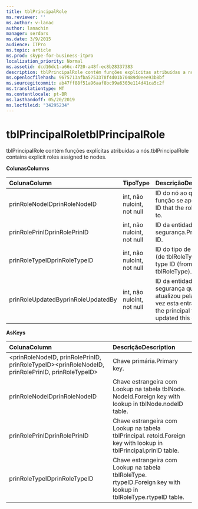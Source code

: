 ```yaml
---
title: tblPrincipalRole
ms.reviewer: ''
ms.author: v-lanac
author: lanachin
manager: serdars
ms.date: 3/9/2015
audience: ITPro
ms.topic: article
ms.prod: skype-for-business-itpro
localization_priority: Normal
ms.assetid: dcd16dc1-a66c-4720-a48f-ec8b28337383
description: tblPrincipalRole contém funções explícitas atribuídas a nós.
ms.openlocfilehash: 9675713afba5753378f4d01b70489d0eee93b8bf
ms.sourcegitcommit: ab47ff88f51a96aaf8bc99a6303e114d41ca5c2f
ms.translationtype: MT
ms.contentlocale: pt-BR
ms.lasthandoff: 05/20/2019
ms.locfileid: "34295234"
---
```

# <a name="tblprincipalrole"></a><span data-ttu-id="5c5ef-103">tblPrincipalRole</span><span class="sxs-lookup"><span data-stu-id="5c5ef-103">tblPrincipalRole</span></span>
 
<span data-ttu-id="5c5ef-104">tblPrincipalRole contém funções explícitas atribuídas a nós.</span><span class="sxs-lookup"><span data-stu-id="5c5ef-104">tblPrincipalRole contains explicit roles assigned to nodes.</span></span>
  
<span data-ttu-id="5c5ef-105">**Colunas**</span><span class="sxs-lookup"><span data-stu-id="5c5ef-105">**Columns**</span></span>

|<span data-ttu-id="5c5ef-106">**Coluna**</span><span class="sxs-lookup"><span data-stu-id="5c5ef-106">**Column**</span></span>|<span data-ttu-id="5c5ef-107">**Tipo**</span><span class="sxs-lookup"><span data-stu-id="5c5ef-107">**Type**</span></span>|<span data-ttu-id="5c5ef-108">**Descrição**</span><span class="sxs-lookup"><span data-stu-id="5c5ef-108">**Description**</span></span>|
|:-----|:-----|:-----|
|<span data-ttu-id="5c5ef-109">prinRoleNodeID</span><span class="sxs-lookup"><span data-stu-id="5c5ef-109">prinRoleNodeID</span></span>  <br/> |<span data-ttu-id="5c5ef-110">int, não nulo</span><span class="sxs-lookup"><span data-stu-id="5c5ef-110">int, not null</span></span>  <br/> |<span data-ttu-id="5c5ef-111">ID do nó ao qual a função se aplica.</span><span class="sxs-lookup"><span data-stu-id="5c5ef-111">Node ID that the role applies to.</span></span>  <br/> |
|<span data-ttu-id="5c5ef-112">prinRolePrinID</span><span class="sxs-lookup"><span data-stu-id="5c5ef-112">prinRolePrinID</span></span>  <br/> |<span data-ttu-id="5c5ef-113">int, não nulo</span><span class="sxs-lookup"><span data-stu-id="5c5ef-113">int, not null</span></span>  <br/> |<span data-ttu-id="5c5ef-114">ID da entidade de segurança.</span><span class="sxs-lookup"><span data-stu-id="5c5ef-114">Principal ID.</span></span>  <br/> |
|<span data-ttu-id="5c5ef-115">prinRoleTypeID</span><span class="sxs-lookup"><span data-stu-id="5c5ef-115">prinRoleTypeID</span></span>  <br/> |<span data-ttu-id="5c5ef-116">int, não nulo</span><span class="sxs-lookup"><span data-stu-id="5c5ef-116">int, not null</span></span>  <br/> |<span data-ttu-id="5c5ef-117">ID do tipo de função (de tblRoleType).</span><span class="sxs-lookup"><span data-stu-id="5c5ef-117">Role type ID (from tblRoleType).</span></span>  <br/> |
|<span data-ttu-id="5c5ef-118">prinRoleUpdatedBy</span><span class="sxs-lookup"><span data-stu-id="5c5ef-118">prinRoleUpdatedBy</span></span>  <br/> |<span data-ttu-id="5c5ef-119">int, não nulo</span><span class="sxs-lookup"><span data-stu-id="5c5ef-119">int, not null</span></span>  <br/> |<span data-ttu-id="5c5ef-120">ID da entidade de segurança que atualizou pela última vez esta entrada.</span><span class="sxs-lookup"><span data-stu-id="5c5ef-120">ID of the principal that last updated this entry.</span></span>  <br/> |
   
<span data-ttu-id="5c5ef-121">**As**</span><span class="sxs-lookup"><span data-stu-id="5c5ef-121">**Keys**</span></span>

|<span data-ttu-id="5c5ef-122">**Coluna**</span><span class="sxs-lookup"><span data-stu-id="5c5ef-122">**Column**</span></span>|<span data-ttu-id="5c5ef-123">**Descrição**</span><span class="sxs-lookup"><span data-stu-id="5c5ef-123">**Description**</span></span>|
|:-----|:-----|
|<span data-ttu-id="5c5ef-124">\<prinRoleNodeID, prinRolePrinID, prinRoleTypeID\></span><span class="sxs-lookup"><span data-stu-id="5c5ef-124">\<prinRoleNodeID, prinRolePrinID, prinRoleTypeID\></span></span>  <br/> |<span data-ttu-id="5c5ef-125">Chave primária.</span><span class="sxs-lookup"><span data-stu-id="5c5ef-125">Primary key.</span></span>  <br/> |
|<span data-ttu-id="5c5ef-126">prinRoleNodeID</span><span class="sxs-lookup"><span data-stu-id="5c5ef-126">prinRoleNodeID</span></span>  <br/> |<span data-ttu-id="5c5ef-127">Chave estrangeira com Lookup na tabela tblNode. NodeId.</span><span class="sxs-lookup"><span data-stu-id="5c5ef-127">Foreign key with lookup in tblNode.nodeID table.</span></span>  <br/> |
|<span data-ttu-id="5c5ef-128">prinRolePrinID</span><span class="sxs-lookup"><span data-stu-id="5c5ef-128">prinRolePrinID</span></span>  <br/> |<span data-ttu-id="5c5ef-129">Chave estrangeira com Lookup na tabela tblPrincipal. retoid.</span><span class="sxs-lookup"><span data-stu-id="5c5ef-129">Foreign key with lookup in tblPrincipal.prinID table.</span></span>  <br/> |
|<span data-ttu-id="5c5ef-130">prinRoleTypeID</span><span class="sxs-lookup"><span data-stu-id="5c5ef-130">prinRoleTypeID</span></span>  <br/> |<span data-ttu-id="5c5ef-131">Chave estrangeira com Lookup na tabela tblRoleType. rtypeID.</span><span class="sxs-lookup"><span data-stu-id="5c5ef-131">Foreign key with lookup in tblRoleType.rtypeID table.</span></span>  <br/> |
   

